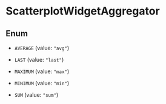

# ScatterplotWidgetAggregator

## Enum


* `AVERAGE` (value: `"avg"`)

* `LAST` (value: `"last"`)

* `MAXIMUM` (value: `"max"`)

* `MINIMUM` (value: `"min"`)

* `SUM` (value: `"sum"`)



